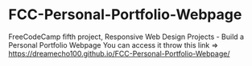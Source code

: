 # FCC-Personal-Portfolio-Webpage
FreeCodeCamp fifth project, Responsive Web Design Projects - Build a Personal Portfolio Webpage
You can access it throw this link => https://dreamecho100.github.io/FCC-Personal-Portfolio-Webpage/
